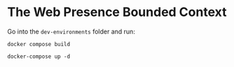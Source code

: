 # The Web Presence Bounded Context

Go into the `dev-environments` folder and run:

```shell
docker compose build

docker-compose up -d
```
